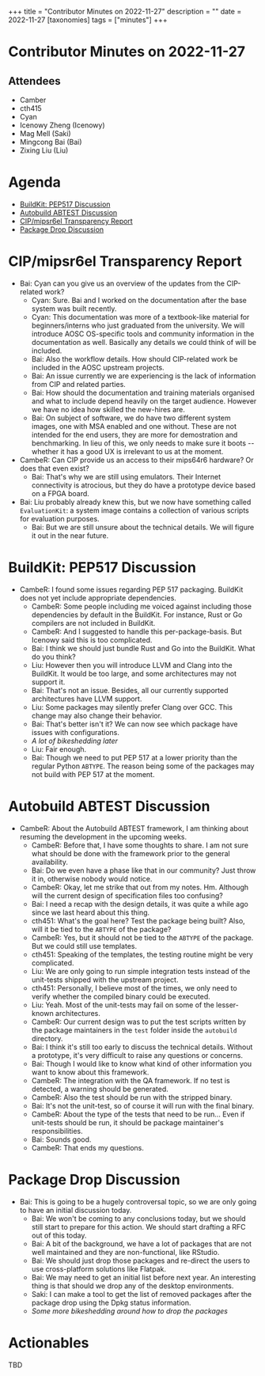 +++
title = "Contributor Minutes on 2022-11-27"
description = ""
date = 2022-11-27
[taxonomies]
tags = ["minutes"]
+++

Contributor Minutes on 2022-11-27
=================================

Attendees
---------

- Camber
- cth415
- Cyan
- Icenowy Zheng (Icenowy)
- Mag Mell (Saki)
- Mingcong Bai (Bai)
- Zixing Liu (Liu)

Agenda
======

- [BuildKit: PEP517 Discussion](#buildkit-pep517-discussion)
- [Autobuild ABTEST Discussion](#autobuild-abtest-discussion)
- [CIP/mipsr6el Transparency Report](#cipmipsr6el-transparency-report)
- [Package Drop Discussion](#package-drop-discussion)

CIP/mipsr6el Transparency Report
===================

- Bai: Cyan can you give us an overview of the updates from the CIP-related work?
  - Cyan: Sure. Bai and I worked on the documentation after the base system was built recently.
  - Cyan: This documentation was more of a textbook-like material for beginners/interns who just graduated from the university. We will introduce AOSC OS-specific tools and community information in the documentation as well. Basically any details we could think of will be included.
  - Bai: Also the workflow details. How should CIP-related work be included in the AOSC upstream projects.
  - Bai: An issue currently we are experiencing is the lack of information from CIP and related parties.
  - Bai: How should the documentation and training materials organised and what to include depend heavily on the target audience. However we have no idea how skilled the new-hires are.
  - Bai: On subject of software, we do have two different system images, one with MSA enabled and one without. These are not intended for the end users, they are more for demostration and benchmarking. In lieu of this, we only needs to make sure it boots -- whether it has a good UX is irrelevant to us at the moment.
- CambeR: Can CIP provide us an access to their mips64r6 hardware? Or does that even exist?
  - Bai: That's why we are still using emulators. Their Internet connectivity is atrocious, but they do have a prototype device based on a FPGA board.
- Bai: Liu probably already knew this, but we now have something called `EvaluationKit`: a system image contains a collection of various scripts for evaluation purposes.
  - Bai: But we are still unsure about the technical details. We will figure it out in the near future.

BuildKit: PEP517 Discussion
===================

- CambeR: I found some issues regarding PEP 517 packaging. BuildKit does not yet include appropriate dependencies.
  - CambeR: Some people including me voiced against including those dependencies by default in the BuildKit. For instance, Rust or Go compilers are not included in BuildKit.
  - CambeR: And I suggested to handle this per-package-basis. But Icenowy said this is too complicated.
  - Bai: I think we should just bundle Rust and Go into the BuildKit. What do you think?
  - Liu: However then you will introduce LLVM and Clang into the BuildKit. It would be too large, and some architectures may not support it.
  - Bai: That's not an issue. Besides, all our currently supported architectures have LLVM support.
  - Liu: Some packages may silently prefer Clang over GCC. This change may also change their behavior.
  - Bai: That's better isn't it? We can now see which package have issues with configurations.
  - *A lot of bikeshedding later*
  - Liu: Fair enough.
  - Bai: Though we need to put PEP 517 at a lower priority than the regular Python `ABTYPE`. The reason being some of the packages may not build with PEP 517 at the moment.

Autobuild ABTEST Discussion
===================

- CambeR: About the Autobuild ABTEST framework, I am thinking about resuming the development in the upcoming weeks.
  - CambeR: Before that, I have some thoughts to share. I am not sure what should be done with the framework prior to the general availability.
  - Bai: Do we even have a phase like that in our community? Just throw it in, otherwise nobody would notice.
  - CambeR: Okay, let me strike that out from my notes. Hm. Although will the current design of specification files too confusing?
  - Bai: I need a recap with the design details, it was quite a while ago since we last heard about this thing.
  - cth451: What's the goal here? Test the package being built? Also, will it be tied to the `ABTYPE` of the package?
  - CambeR: Yes, but it should not be tied to the `ABTYPE` of the package. But we could still use templates.
  - cth451: Speaking of the templates, the testing routine might be very complicated.
  - Liu: We are only going to run simple integration tests instead of the unit-tests shipped with the upstream project.
  - cth451: Personally, I believe most of the times, we only need to verify whether the compiled binary could be executed.
  - Liu: Yeah. Most of the unit-tests may fail on some of the lesser-known architectures.
  - CambeR: Our current design was to put the test scripts written by the package maintainers in the `test` folder inside the `autobuild` directory.
  - Bai: I think it's still too early to discuss the technical details. Without a prototype, it's very difficult to raise any questions or concerns.
  - Bai: Though I would like to know what kind of other information you want to know about this framework.
  - CambeR: The integration with the QA framework. If no test is detected, a warning should be generated.
  - CambeR: Also the test should be run with the stripped binary.
  - Bai: It's not the unit-test, so of course it will run with the final binary.
  - CambeR: About the type of the tests that need to be run... Even if unit-tests should be run, it should be package maintainer's responsibilities.
  - Bai: Sounds good.
  - CambeR: That ends my questions.

Package Drop Discussion
=======================

- Bai: This is going to be a hugely controversal topic, so we are only going to have an initial discussion today.
  - Bai: We won't be coming to any conclusions today, but we should still start to prepare for this action. We should start drafting a RFC out of this today.
  - Bai: A bit of the background, we have a lot of packages that are not well maintained and they are non-functional, like RStudio.
  - Bai: We should just drop those packages and re-direct the users to use cross-platform solutions like Flatpak.
  - Bai: We may need to get an initial list before next year. An interesting thing is that should we drop any of the desktop environments.
  - Saki: I can make a tool to get the list of removed packages after the package drop using the Dpkg status information.
  - *Some more bikeshedding around how to drop the packages*

Actionables
===========

TBD
